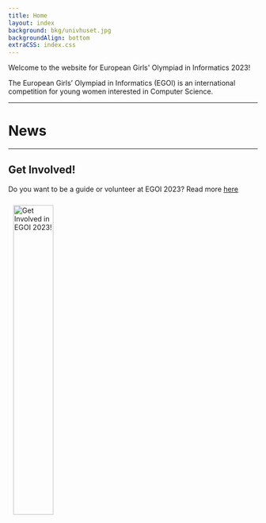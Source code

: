 ```yaml
---
title: Home
layout: index
background: bkg/univhuset.jpg
backgroundAlign: bottom
extraCSS: index.css
---
```


Welcome to the website for European Girls' Olympiad in Informatics 2023!

The European Girls’ Olympiad in Informatics (EGOI) is an international competition for young women interested in Computer Science.

<hr/>

# News
<hr/>

## Get Involved!

Do you want to be a guide or volunteer at EGOI 2023? Read more [here](https://egoi23.se/about/get-involved)

<a href="/about/get-involved.html"><img src="/assets/images/ig1_1.png" alt="Get Involved in EGOI 2023!" style="float:left;width:40%;margin:2%;"></a>
